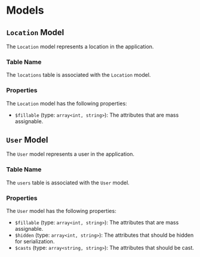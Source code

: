 # Models

## `Location` Model

The `Location` model represents a location in the application.

### Table Name

The `locations` table is associated with the `Location` model.

### Properties

The `Location` model has the following properties:

- `$fillable` (type: `array<int, string>`): The attributes that are mass assignable.

## `User` Model

The `User` model represents a user in the application.

### Table Name

The `users` table is associated with the `User` model.

### Properties

The `User` model has the following properties:

- `$fillable` (type: `array<int, string>`): The attributes that are mass assignable.
- `$hidden` (type: `array<int, string>`): The attributes that should be hidden for serialization.
- `$casts` (type: `array<string, string>`): The attributes that should be cast.
